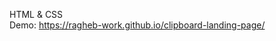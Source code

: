 HTML & CSS   
Demo: https://ragheb-work.github.io/clipboard-landing-page/



                                
